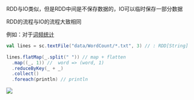 RDD与IO类似，但是RDD中间是不保存数据的，IO可以临时保存一部分数据

RDD的流程与IO的流程大致相同

例如：对于[词频统计](../../示例/单词计数)

```scala
val lines = sc.textFile("data/WordCount/*.txt", 3) // : RDD[String]  
 
lines.flatMap(_.split(" ")) // map + flatten  
  .map((_, 1)) //  word => (word, 1)  
  .reduceByKey(_ + _)  
  .collect()  
  .foreach(println) // println
```


![](http://www.droliz.cn/markdown_img/Pasted%20image%2020221002002155.png)
